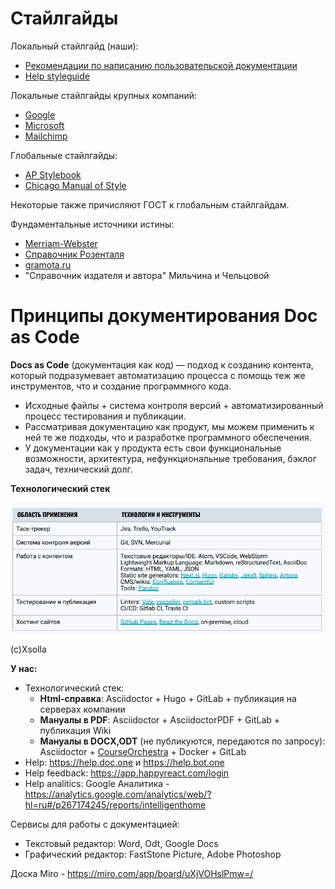 # Стайлгайды
Локальный стайлгайд (наши):
* [Рекомендации по написанию пользовательской документации](https://wiki.parcsis.org/pages/viewpage.action?pageId=30540003)
* [Help styleguide](https://wiki.parcsis.org/display/DOC/Help+styleguide)

Локальные стайлгайды крупных компаний:
* [Google](https://developers.google.com/style)
* [Microsoft](https://learn.microsoft.com/en-us/style-guide/welcome/)
* [Mailchimp](https://styleguide.mailchimp.com/)

Глобальные стайлгайды:
* [AP Stylebook](https://store.stylebooks.com)
* [Chicago Manual of Style](https://www.chicagomanualofstyle.org/home.html)

Некоторые также причисляют ГОСТ к глобальным стайлгайдам.

Фундаментальные источники истины:
* [Merriam-Webster](https://www.merriam-webster.com/)
* [Справочник Розенталя](http://rosental-book.ru/)
* [gramota.ru](http://gramota.ru/?ysclid=lgxprmjomo548240227)
* "Справочник издателя и автора" Мильчина и Чельцовой 

# Принципы документирования Doc as Code

**Docs as Code** (документация как код) — подход к созданию контента, который подразумевает автоматизацию процесса с помощь теж же инструментов, что и создание программного кода.

* Исходные файлы + система контроля версий + автоматизированный процесс тестирования и публикации.
* Рассматривая документацию как продукт, мы можем применить к ней те же подходы, что и разработке программного обеспечения.
* У документации как у продукта есть свои функциональные возможности, архитектура, нефункциональные требования, бэклог задач, технический долг.

**Технологический стек**

![Технологический стек](2023-04-26_223438.png)

(c)Xsolla

**У нас:**

* Технологический стек: 
  * **Html-справка**: Asciidoctor + Hugo + GitLab + публикация на серверах компании
  * **Мануалы в PDF**: Asciidoctor + AsciidoctorPDF + GitLab + публикация Wiki
  * **Мануалы в DOCX,ODT** (не публикуются, передаются по запросу): Asciidoctor + [CourseOrchestra](https://github.com/CourseOrchestra/asciidoctor-open-document) + Docker + GitLab
* Help: https://help.doc.one и https://help.bot.one
* Help feedback: https://app.happyreact.com/login
* Help analitics: Google Аналитика - https://analytics.google.com/analytics/web/?hl=ru#/p267174245/reports/intelligenthome

Сервисы для работы с документацией:
* Текстовый редактор: Word, Odt, Google Docs
* Графический редактор: FastStone Picture, Adobe Photoshop

Доска Miro - https://miro.com/app/board/uXjVOHslPmw=/
